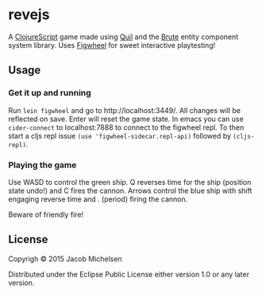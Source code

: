 # revejs

A [ClojureScript](https://github.com/clojure/clojurescript) game made using [Quil](http://quil.info/) and the [Brute](https://github.com/markmandel/brute) entity component system library. Uses [Figwheel](https://github.com/bhauman/lein-figwheel) for sweet interactive playtesting!

## Usage

### Get it up and running
Run `lein figwheel` and go to http://localhost:3449/. All changes will be reflected on save. Enter will reset the game state. In emacs you can use `cider-connect` to localhost:7888 to connect to the figwheel repl. To then start a cljs repl issue `(use 'figwheel-sidecar.repl-api)` followed by `(cljs-repl)`.

### Playing the game
Use WASD to control the green ship. Q reverses time for the ship (position state undo!) and C fires the cannon.
Arrows control the blue ship with shift engaging reverse time and . (period) firing the cannon.

Beware of friendly fire!

## License

Copyrigh © 2015 Jacob Michelsen 

Distributed under the Eclipse Public License either version 1.0 or any later version.

